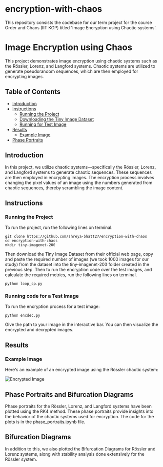 # encryption-with-chaos
This repository consists the codebase for our term project for the course Order and Chaos (IIT KGP) titled 'Image Encryption using Chaotic systems'.

# Image Encryption using Chaos

This project demonstrates image encryption using chaotic systems such as the Rössler, Lorenz, and Langford systems. Chaotic systems are utilized to generate pseudorandom sequences, which are then employed for encrypting images.

## Table of Contents
- [Introduction](#introduction)
- [Instructions](#instructions)
  - [Running the Project](#running-the-project)
  - [Downloading the Tiny Image Dataset](#downloading-the-tiny-image-dataset)
  - [Running for Test Image](#running-for-test-image)
- [Results](#results)
  - [Example Image](#example-image)
- [Phase Portraits](#phase-portraits)

## Introduction

In this project, we utilize chaotic systems—specifically the Rössler, Lorenz, and Langford systems to generate chaotic sequences. These sequences are then employed in encrypting images. The encryption process involves changing the pixel values of an image using the numbers generated from chaotic sequences, thereby scrambling the image content.

## Instructions

### Running the Project

To run the project, run the following lines on terminal.
```
git clone https://github.com/shreya-bhatt27/encryption-with-chaos
cd encryption-with-chaos
mkdir tiny-imagenet-200
```
Then download the Tiny Image Dataset from their official web page, copy and paste the required number of images (we took 1000 images for our study) from the dataset into the tiny-imagenet-200 folder created in the previous step.
Then to run the encryption code over the test images, and calculate the required metrics, run the following lines on terminal.
```
python loop_cp.py
```

### Running code for a Test Image

To run the encryption process for a test image:
```
python encdec.py
```
Give the path to your image in the interactive bar. You can then visualize the encrypted and decrypted images.

## Results

### Example Image

Here's an example of an encrypted image using the Rössler chaotic system:

![Encrypted Image](example_encrypted_image.jpg)

## Phase Portraits and Bifurcation Diagrams

Phase portraits for the Rössler, Lorenz, and Langford systems have been plotted using the RK4 method. These phase portraits provide insights into the behavior of the chaotic systems used for encryption. The code for the plots is in the phase_portraits.ipynb file.

## Bifurcation Diagrams

In addition to this, we also plotted the Bifurcation Diagrams for Rössler and Lorenz systems, along with stability analysis done extensively for the Rössler system.
